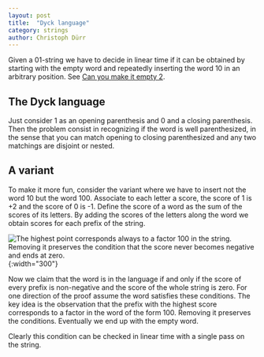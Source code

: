 ```yaml
---
layout: post
title:  "Dyck language"
category: strings
author: Christoph Dürr
---
```


Given a 01-string we have to decide in linear time if it can be obtained by starting with the empty word and repeatedly inserting the word 10 in an arbitrary position.  See [Can you make it empty 2](http://www.spoj.com/problems/EMTY2/en/).

## The Dyck language

Just consider 1 as an opening parenthesis and 0 and a closing parenthesis. Then the problem consist in recognizing if the word is well parenthesized, in the sense that you can match opening to closing parenthesized and any two matchings are disjoint or nested.

## A variant

To make it more fun, consider the variant where we have to insert not the word 10 but the word 100.  Associate to each letter a score, the score of 1 is +2 and the score of 0 is -1.  Define the score of a word as the sum of the scores of its letters. By adding the scores of the letters along the word we obtain scores for each prefix of the string.

![]({{site.images}}make-it-empty.svg "The highest point corresponds always to a factor 100 in the string. Removing it preserves the condition that the score never becomes negative and ends at zero." ){:width="300"}

Now we claim that the word is in the language if and only if the score of every prefix is non-negative and the score of the whole string is zero.  For  one direction of the proof assume the word satisfies these conditions.  The key idea  is the observation that the prefix with the highest score corresponds to a factor in the word of the form 100.  Removing it preserves the conditions.  Eventually we end up with the empty word.

Clearly this condition can be checked in linear time with a single pass on the string.


